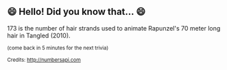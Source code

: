 ## :smile: Hello! Did you know that... :smile:
173 is the number of hair strands used to animate Rapunzel's 70 meter long hair in Tangled (2010).

<sup>(come back in 5 minutes for the next trivia)</sup>


<sup>Credits: http://numbersapi.com</sup>
